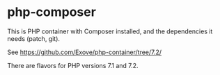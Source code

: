 # php-composer

This is PHP container with Composer installed, and the dependencies it needs (patch, git).

See https://github.com/Exove/php-container/tree/7.2/

There are flavors for PHP versions 7.1 and 7.2.

